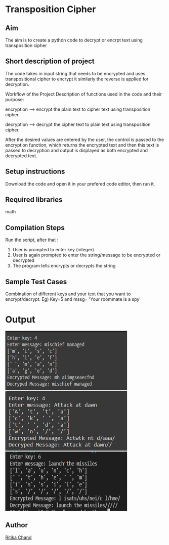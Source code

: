 # Transposition Cipher


## Aim

The aim is to create a python code to decrypt or encrpt text using transposition cipher

## Short description of project

The code takes in input string that needs to be encrypted and uses transpositional cipher to encrypt it similarly the reverse is applied for decryption.

Workflow of the Project
Description of functions used in the code and their purpose:

encryption --> encrypt the plain text to cipher text using transposition cipher.

decryption --> decrypt the cipher text to plain text using transposition cipher.


After the desired values are entered by the user, the control is passed to the encryption function, which returns the encrypted text and then this text is passed to decryption and output is displayed as both encrypted and decrypted text.


## Setup instructions
Download the code and open it in your prefered code editor, then run it.

## Required libraries

math

## Compilation Steps
Run the script, after that :

 1. User is prompted to enter key (integer)
 2. User is again prompted to enter the string/message to be encrypted or decrypted
 3. The program tells encrypts or decrypts the string

## Sample Test Cases
Combination of different keys and your text that you want to encrypt/decrypt.
Eg) Key=5 and mssg= 'Your roommate is a spy'

# Output

<img width = 385 height = 188 src="../Transposition Cipher/Images/output 1.PNG">
<img width = 385 height = 188 src="../Transposition Cipher/Images/output 2.PNG">
<img width = 385 height = 188 src="../Transposition Cipher/Images/output 3.PNG">




## Author
[Ritika Chand](https://github.com/RC2208)
